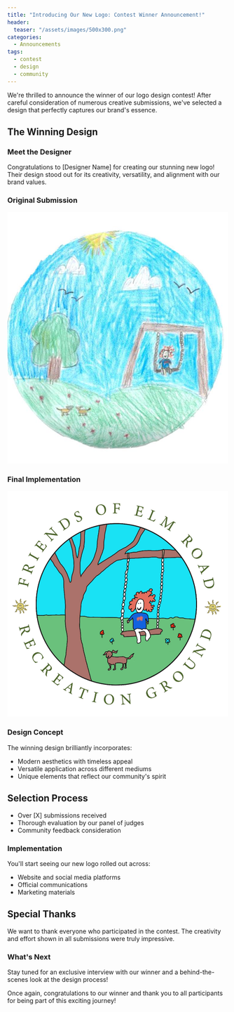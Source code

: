 ```yaml
---
title: "Introducing Our New Logo: Contest Winner Announcement!"
header:
  teaser: "/assets/images/500x300.png"
categories: 
  - Announcements
tags:
  - contest
  - design
  - community
---
```


We're thrilled to announce the winner of our logo design contest! After careful consideration of numerous creative submissions, we've selected a design that perfectly captures our brand's essence.

## The Winning Design

### Meet the Designer
Congratulations to [Designer Name] for creating our stunning new logo! Their design stood out for its creativity, versatility, and alignment with our brand values.

### Original Submission
![Winner's Original Design](/assets/images/logo-contest/winner-original.png)

### Final Implementation
![Official Logo](/assets/images/logo-contest/winner-logo.png)

### Design Concept
The winning design brilliantly incorporates:
- Modern aesthetics with timeless appeal
- Versatile application across different mediums
- Unique elements that reflect our community's spirit

## Selection Process
- Over [X] submissions received
- Thorough evaluation by our panel of judges
- Community feedback consideration

### Implementation
You'll start seeing our new logo rolled out across:
- Website and social media platforms
- Official communications
- Marketing materials

## Special Thanks
We want to thank everyone who participated in the contest. The creativity and effort shown in all submissions were truly impressive.

### What's Next
Stay tuned for an exclusive interview with our winner and a behind-the-scenes look at the design process!

Once again, congratulations to our winner and thank you to all participants for being part of this exciting journey!